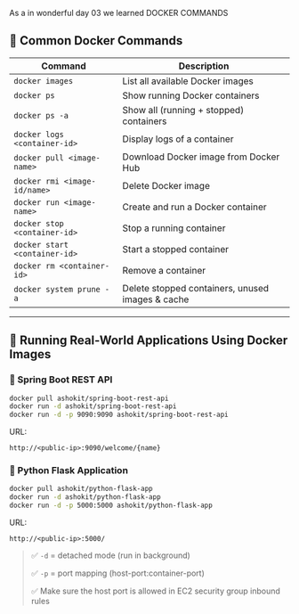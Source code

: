 As a in wonderful day 03 we learned DOCKER COMMANDS
## 🧰 Common Docker Commands

| Command                       | Description                                      |
| ----------------------------- | ------------------------------------------------ |
| `docker images`               | List all available Docker images                 |
| `docker ps`                   | Show running Docker containers                   |
| `docker ps -a`                | Show all (running + stopped) containers          |
| `docker logs <container-id>`  | Display logs of a container                      |
| `docker pull <image-name>`    | Download Docker image from Docker Hub            |
| `docker rmi <image-id/name>`  | Delete Docker image                              |
| `docker run <image-name>`     | Create and run a Docker container                |
| `docker stop <container-id>`  | Stop a running container                         |
| `docker start <container-id>` | Start a stopped container                        |
| `docker rm <container-id>`    | Remove a container                               |
| `docker system prune -a`      | Delete stopped containers, unused images & cache |

---

## 🚀 Running Real-World Applications Using Docker Images

### 🔸 Spring Boot REST API

```bash
docker pull ashokit/spring-boot-rest-api
docker run -d ashokit/spring-boot-rest-api
docker run -d -p 9090:9090 ashokit/spring-boot-rest-api
```

URL:

```
http://<public-ip>:9090/welcome/{name}
```

### 🔸 Python Flask Application

```bash
docker pull ashokit/python-flask-app
docker run -d ashokit/python-flask-app
docker run -d -p 5000:5000 ashokit/python-flask-app
```

URL:

```
http://<public-ip>:5000/
```

> ✅ `-d` = detached mode (run in background)
> 
> ✅ `-p` = port mapping (host-port\:container-port)
> 
> ✅ Make sure the host port is allowed in EC2 security group inbound rules
>
> 
